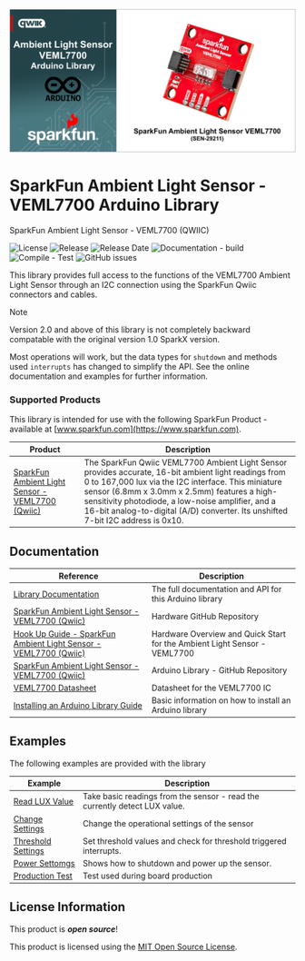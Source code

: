 ![SparkFun Ambient Light Sensor - VEML7700 Arduino Library](docs/images/gh-banner-2025-arduino-veml7700.png "SparkFun Ambient Light Sensor - VEML7700 Arduino Library]")

# SparkFun Ambient Light Sensor - VEML7700 Arduino Library

SparkFun Ambient Light Sensor - VEML7700 (QWIIC)

![License](https://img.shields.io/github/license/sparkfun/SparkFun_VEML7700_Arduino_Library)
![Release](https://img.shields.io/github/v/release/sparkfun/SparkFun_VEML7700_Arduino_Library)
![Release Date](https://img.shields.io/github/release-date/sparkfun/SparkFun_VEML7700_Arduino_Library)
![Documentation - build](https://img.shields.io/github/actions/workflow/status/sparkfun/SparkFun_VEML7700_Arduino_Library/build-deploy-ghpages.yml?label=doc%20build)
![Compile - Test](https://img.shields.io/github/actions/workflow/status/sparkfun/SparkFun_VEML7700_Arduino_Library/compile-sketch.yml?label=compile%20test)
![GitHub issues](https://img.shields.io/github/issues/sparkfun/SparkFun_VEML7700_Arduino_Library)


This library provides full access to the functions of the VEML7700 Ambient Light Sensor through an I2C connection using the SparkFun Qwiic connectors and cables. 

> [!NOTE]
> Version 2.0 and above of this library is not completely backward compatable with the original version 1.0 SparkX version. 
>
> Most operations will work, but the data types for `shutdown` and methods used `interrupts` has changed to simplify the API. See the online documentation and examples for further information.

### Supported Products
This library is intended for use with the following SparkFun Product - available at [www.sparkfun.com](https://www.sparkfun.com). 

| Product | Description|
|--|--|
|[SparkFun Ambient Light Sensor - VEML7700 (Qwiic)](https://www.sparkfun.com/sparkfun-ambient-light-sensor-veml7700-qwiic.html) | The SparkFun Qwiic VEML7700 Ambient Light Sensor provides accurate, 16-bit ambient light readings from 0 to 167,000 lux via the I2C interface. This miniature sensor (6.8mm x 3.0mm x 2.5mm) features a high-sensitivity photodiode, a low-noise amplifier, and a 16-bit analog-to-digital (A/D) converter. Its unshifted 7-bit I2C address is 0x10.|

## Documentation

|Reference | Description |
|---|---|
|[Library Documentation](https://docs.sparkfun.com/SparkFun_VEML7700_Arduino_Library/)| The full documentation and API for this Arduino library|
|[SparkFun Ambient Light Sensor - VEML7700 (Qwiic)](https://github.com/sparkfun/SparkFun_Ambient_Light_Sensor-VEML7700)| Hardware GitHub Repository|
|[Hook Up Guide - SparkFun Ambient Light Sensor - VEML7700 (Qwiic)](https://docs.sparkfun.com/SparkFun_Ambient_Light_Sensor-VEML7700/introduction/) | Hardware Overview and Quick Start for the Ambient Light Sensor - VEML7700|
|[SparkFun Ambient Light Sensor - VEML7700 (Qwiic)](https://github.com/sparkfun/SparkFun_VEML7700_Arduino_Library)| Arduino Library - GitHub Repository|
|[VEML7700 Datasheet](https://cdn.sparkfun.com/assets/a/2/b/a/4/VEML7700_Datasheet.pdf) | Datasheet for the VEML7700 IC|
|[Installing an Arduino Library Guide](https://learn.sparkfun.com/tutorials/installing-an-arduino-library)| Basic information on how to install an Arduino library|

## Examples

The following examples are provided with the library

| Example | Description |
|---|---|
|[Read LUX Value](https://github.com/sparkfun/SparkFun_VEML7700_Arduino_Library/blob/main/examples/Example1_getLux/Example1_getLux.ino)| Take basic readings from the sensor - read the currently detect LUX value.|
|[Change Settings](https://github.com/sparkfun/SparkFun_VEML7700_Arduino_Library/blob/main/examples/Example2_changeSettings/Example2_changeSettings.ino)| Change the operational settings of the sensor|
|[Threshold Settings](https://github.com/sparkfun/SparkFun_VEML7700_Arduino_Library/blob/main/examples/Example3_threshold/Example3_threshold.ino)| Set threshold values and check for threshold triggered interrupts.|
|[Power Settomgs](https://github.com/sparkfun/SparkFun_VEML7700_Arduino_Library/blob/main/examples/Example4_shutDown/Example4_shutDown.ino)| Shows how to shutdown and power up the sensor.|
|[Production Test](https://github.com/sparkfun/SparkFun_VEML7700_Arduino_Library/blob/main/examples/Example5_ProductionTest/Example5_ProductionTest.ino)| Test used during board production |




## License Information

This product is ***open source***!

This product is licensed using the [MIT Open Source License](https://opensource.org/license/mit).

